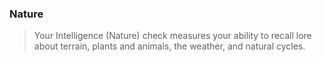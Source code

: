 ### Nature
> Your Intelligence (Nature) check measures your ability to recall lore about terrain, plants and animals, the weather, and natural cycles.
